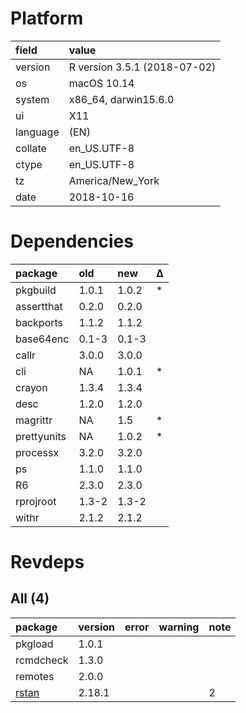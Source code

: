 # Platform

|field    |value                        |
|:--------|:----------------------------|
|version  |R version 3.5.1 (2018-07-02) |
|os       |macOS  10.14                 |
|system   |x86_64, darwin15.6.0         |
|ui       |X11                          |
|language |(EN)                         |
|collate  |en_US.UTF-8                  |
|ctype    |en_US.UTF-8                  |
|tz       |America/New_York             |
|date     |2018-10-16                   |

# Dependencies

|package     |old   |new   |Δ  |
|:-----------|:-----|:-----|:--|
|pkgbuild    |1.0.1 |1.0.2 |*  |
|assertthat  |0.2.0 |0.2.0 |   |
|backports   |1.1.2 |1.1.2 |   |
|base64enc   |0.1-3 |0.1-3 |   |
|callr       |3.0.0 |3.0.0 |   |
|cli         |NA    |1.0.1 |*  |
|crayon      |1.3.4 |1.3.4 |   |
|desc        |1.2.0 |1.2.0 |   |
|magrittr    |NA    |1.5   |*  |
|prettyunits |NA    |1.0.2 |*  |
|processx    |3.2.0 |3.2.0 |   |
|ps          |1.1.0 |1.1.0 |   |
|R6          |2.3.0 |2.3.0 |   |
|rprojroot   |1.3-2 |1.3-2 |   |
|withr       |2.1.2 |2.1.2 |   |

# Revdeps

## All (4)

|package                    |version |error |warning |note |
|:--------------------------|:-------|:-----|:-------|:----|
|pkgload                    |1.0.1   |      |        |     |
|rcmdcheck                  |1.3.0   |      |        |     |
|remotes                    |2.0.0   |      |        |     |
|[rstan](problems.md#rstan) |2.18.1  |      |        |2    |

